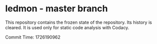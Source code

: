 # ledmon - master branch

This repository contains the frozen state of the repository.
Its history is cleared. It is used only for static code
analysis with Codacy.

Commit Time: 1726190962
